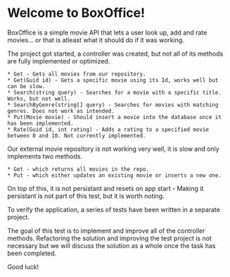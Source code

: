 # Welcome to BoxOffice!

BoxOffice is a simple movie API that lets a user look up, add and rate movies... or that is atleast what it should do if it was working.

The project got started, a controller was created, but not all of its methods are fully implemented or optimized.

    * Get - Gets all movies from our repository.
    * Get(Guid id) - Gets a specific movie using its Id, works well but can be slow.
    * Search(string query) - Searches for a movie with a specific title. Works, but not well.
    * SearchByGenre(string[] query) - Searches for movies with matching genres. Does not work as intended.
    * Put(Movie movie) - Should insert a movie into the database once it has been implemented.
    * Rate(Guid id, int rating) - Adds a rating to a specified movie between 0 and 10. Not currently implemented.

Our external movie repository is not working very well, it is slow and only implements two methods. 

    * Get - which returns all movies in the repo.
    * Put - which either updates an existing movie or inserts a new one.

On top of this, it is not persistant and resets on app start - Making it persistant is not part of this test, but it is worth noting.

To verify the application, a series of tests have been written in a separate project.

The goal of this test is to implement and improve all of the controller methods. 
Refactoring the solution and improving the test project is not necessary but we will discuss the solution as a whole once the task has been completed.

Good luck!